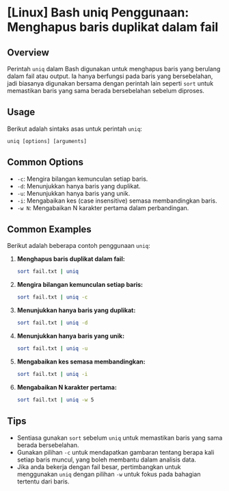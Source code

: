 # [Linux] Bash uniq Penggunaan: Menghapus baris duplikat dalam fail

## Overview
Perintah `uniq` dalam Bash digunakan untuk menghapus baris yang berulang dalam fail atau output. Ia hanya berfungsi pada baris yang bersebelahan, jadi biasanya digunakan bersama dengan perintah lain seperti `sort` untuk memastikan baris yang sama berada bersebelahan sebelum diproses.

## Usage
Berikut adalah sintaks asas untuk perintah `uniq`:

```
uniq [options] [arguments]
```

## Common Options
- `-c`: Mengira bilangan kemunculan setiap baris.
- `-d`: Menunjukkan hanya baris yang duplikat.
- `-u`: Menunjukkan hanya baris yang unik.
- `-i`: Mengabaikan kes (case insensitive) semasa membandingkan baris.
- `-w N`: Mengabaikan N karakter pertama dalam perbandingan.

## Common Examples
Berikut adalah beberapa contoh penggunaan `uniq`:

1. **Menghapus baris duplikat dalam fail:**
   ```bash
   sort fail.txt | uniq
   ```

2. **Mengira bilangan kemunculan setiap baris:**
   ```bash
   sort fail.txt | uniq -c
   ```

3. **Menunjukkan hanya baris yang duplikat:**
   ```bash
   sort fail.txt | uniq -d
   ```

4. **Menunjukkan hanya baris yang unik:**
   ```bash
   sort fail.txt | uniq -u
   ```

5. **Mengabaikan kes semasa membandingkan:**
   ```bash
   sort fail.txt | uniq -i
   ```

6. **Mengabaikan N karakter pertama:**
   ```bash
   sort fail.txt | uniq -w 5
   ```

## Tips
- Sentiasa gunakan `sort` sebelum `uniq` untuk memastikan baris yang sama berada bersebelahan.
- Gunakan pilihan `-c` untuk mendapatkan gambaran tentang berapa kali setiap baris muncul, yang boleh membantu dalam analisis data.
- Jika anda bekerja dengan fail besar, pertimbangkan untuk menggunakan `uniq` dengan pilihan `-w` untuk fokus pada bahagian tertentu dari baris.